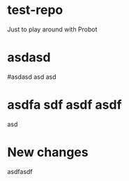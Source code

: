 # test-repo
Just to play around with Probot

# asdasd

#asdasd
asd
asd

# asdfa sdf asdf asdf
asd

# New changes
asdfasdf
